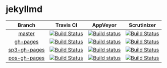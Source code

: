 # jekyllmd


| Branch | Travis CI | AppVeyor | Scrutinizer |
|:------:|:---------:|:--------:|:-----------:|
| [master](https://github.com/olzaragoza/jekyllmd/tree/master) | [![Build Status](https://travis-ci.org/olzaragoza/jekyllmd.svg?branch=master)](https://travis-ci.org/olzaragoza/jekyllmd) | [![Build status](https://ci.appveyor.com/api/projects/status/9h226ksjjiq4eveo/branch/master?svg=true)](https://ci.appveyor.com/project/olzaragoza/jekyllmd/branch/master) | [![Build Status](https://scrutinizer-ci.com/g/olzaragoza/jekyllmd/badges/build.png?b=master)](https://scrutinizer-ci.com/g/olzaragoza/jekyllmd/build-status/master) |
| [gh-pages](https://github.com/olzaragoza/jekyllmd/tree/gh-pages) | [![Build Status](https://travis-ci.org/olzaragoza/jekyllmd.svg?branch=gh-pages)](https://travis-ci.org/olzaragoza/jekyllmd) | [![Build status](https://ci.appveyor.com/api/projects/status/9h226ksjjiq4eveo/branch/gh-pages?svg=true)](https://ci.appveyor.com/project/olzaragoza/jekyllmd/branch/gh-pages) | [![Build Status](https://scrutinizer-ci.com/g/olzaragoza/jekyllmd/badges/build.png?b=gh-pages)](https://scrutinizer-ci.com/g/olzaragoza/jekyllmd/build-status/gh-pages) |
| [sp3-gh-pages](https://github.com/olzaragoza/jekyllmd/tree/sp3-gh-pages) | [![Build Status](https://travis-ci.org/olzaragoza/jekyllmd.svg?branch=sp3-gh-pages)](https://travis-ci.org/olzaragoza/jekyllmd) | [![Build status](https://ci.appveyor.com/api/projects/status/9h226ksjjiq4eveo/branch/sp3-gh-pages?svg=true)](https://ci.appveyor.com/project/olzaragoza/jekyllmd/branch/sp3-gh-pages) | [![Build Status](https://scrutinizer-ci.com/g/olzaragoza/jekyllmd/badges/build.png?b=sp3-gh-pages)](https://scrutinizer-ci.com/g/olzaragoza/jekyllmd/build-status/sp3-gh-pages) |
| [pos-gh-pages](https://github.com/olzaragoza/jekyllmd/tree/pos-gh-pages) | [![Build Status](https://travis-ci.org/olzaragoza/jekyllmd.svg?branch=pos-gh-pages)](https://travis-ci.org/olzaragoza/jekyllmd) | [![Build status](https://ci.appveyor.com/api/projects/status/9h226ksjjiq4eveo/branch/pos-gh-pages?svg=true)](https://ci.appveyor.com/project/olzaragoza/jekyllmd/branch/pos-gh-pages) | [![Build Status](https://scrutinizer-ci.com/g/olzaragoza/jekyllmd/badges/build.png?b=pos-gh-pages)](https://scrutinizer-ci.com/g/olzaragoza/jekyllmd/build-status/pos-gh-pages) 
